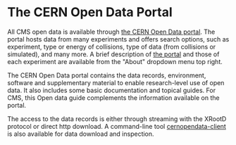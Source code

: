 # The CERN Open Data Portal
    
All CMS open data is available through [the CERN Open Data portal](http://opendata.cern.ch/). The portal hosts data from many experiments and offers search options, such as experiment, type or energy of collisions, type of data (from collisions or simulated), and many more. A brief description of [the portal](http://opendata.cern.ch/docs/about) and those of each experiment are available from the "About" dropdown menu top right.

The CERN Open Data portal contains the data records, environment, software and supplementary material to enable research-level use of open data. It also includes some basic documentation and topical guides. For CMS, this Open data guide complements the information available on the portal.

The access to the data records is either through streaming with the XRootD protocol or direct http download. A command-line tool [cernopendata-client](https://cernopendata-client.readthedocs.io/en/latest/) is also available for data download and inspection.
